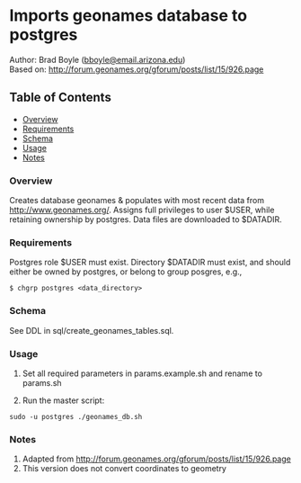 # Imports geonames database to postgres

Author: Brad Boyle (bboyle@email.arizona.edu)  
Based on: http://forum.geonames.org/gforum/posts/list/15/926.page

## Table of Contents

- [Overview](#Overview)
- [Requirements](#Requirements)
- [Schema](#Schema)
- [Usage](#Usage)
- [Notes](#Notes)

### <a name="Overview"></a>Overview

Creates database geonames & populates with most recent data from http://www.geonames.org/. Assigns full privileges to user $USER, while retaining ownership by postgres. Data files are downloaded to $DATADIR.

### <a name="Requirements"></a>Requirements

Postgres role $USER must exist. Directory $DATADIR must exist, and should either be owned by postgres, or belong to group posgres, e.g.,

```
$ chgrp postgres <data_directory>

```

### <a name="Schema"></a>Schema

See DDL in sql/create_geonames_tables.sql.

### <a name="Usage"></a>Usage

1. Set all required parameters in params.example.sh and rename to params.sh

2. Run the master script:

```
sudo -u postgres ./geonames_db.sh

```

### <a name="Notes"></a>Notes

1. Adapted from http://forum.geonames.org/gforum/posts/list/15/926.page
2. This version does not convert coordinates to geometry
